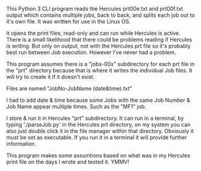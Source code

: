   This Python 3 CLI program reads the Hercules prt00e.txt and prt00f.txt output which contains multiple jobs, back to back, and splits each job out to it's own file. It was written for use in the Linux OS. 

  It opens the print files, read-only and can run while Hercules is active. There is a small likelihood that there could be problems reading if Hercules is writing. But only on output, not with the Hercules prt file so it's probably best run between Job execution. However I've never had a problem.

  This program assumes there is a "jobs-00x" subdirectory for each prt file in the "prt" directory because that is where it writes the individual Job files. It will try to create it if it doesn't exist.

Files are named "JobNo-JobName (date&time).txt"
  
I had to add date & time because some Jobs with the same Job Number &  Job Name appear multiple times. Such as the "MF1" job.

  I store & run it in Hercules "prt" subdirectory. It can run in a terminal, by typing './parseJob.py' in the Hercules prt directory, on my system you  can also just double click it in the file manager within that directory. Obviously it must be set as executable. If you run it in a terminal it will provide further information.

  This program makes some assumtions based on what was in my Hercules print  file on the days I wrote and tested it. YMMV!



